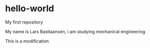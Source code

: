 # hello-world
My first repository

My name is Lars Bastiaansen, i am studying mechanical engineering

This is a modification